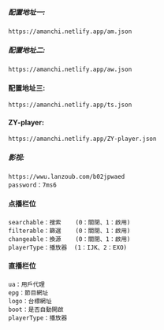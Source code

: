 ##### 配置地址一:
```
https://amanchi.netlify.app/am.json
```

##### 配置地址二:
```
https://amanchi.netlify.app/aw.json
```
#### 配置地址三:

```
https://amanchi.netlify.app/ts.json
```
#### ZY-player:
```
https://amanchi.netlify.app/ZY-player.json
```
##### 影视:
```
https://wwu.lanzoub.com/b02jpwaed
password：7ms6
```
#### 点播栏位
```
searchable：搜索    (0：關閉、1：啟用)  
filterable：篩選    (0：關閉、1：啟用)  
changeable：換源    (0：關閉、1：啟用)
playerType：播放器  (1：IJK、2：EXO)
```
#### 直播栏位
```
ua：用戶代理
epg：節目網址
logo：台標網址
boot：是否自動開啟
playerType：播放器
```
